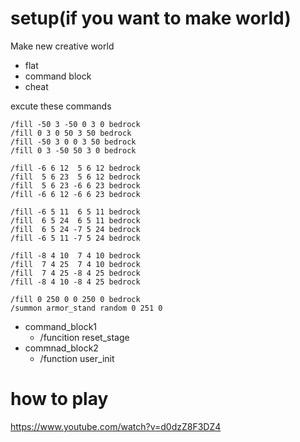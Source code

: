 # setup(if you want to make world)

Make new creative world
- flat
- command block
- cheat

excute these commands
```
/fill -50 3 -50 0 3 0 bedrock
/fill 0 3 0 50 3 50 bedrock
/fill -50 3 0 0 3 50 bedrock
/fill 0 3 -50 50 3 0 bedrock

/fill -6 6 12  5 6 12 bedrock
/fill  5 6 23  5 6 12 bedrock
/fill  5 6 23 -6 6 23 bedrock
/fill -6 6 12 -6 6 23 bedrock

/fill -6 5 11  6 5 11 bedrock
/fill  6 5 24  6 5 11 bedrock
/fill  6 5 24 -7 5 24 bedrock
/fill -6 5 11 -7 5 24 bedrock

/fill -8 4 10  7 4 10 bedrock
/fill  7 4 25  7 4 10 bedrock
/fill  7 4 25 -8 4 25 bedrock
/fill -8 4 10 -8 4 25 bedrock

/fill 0 250 0 0 250 0 bedrock
/summon armor_stand random 0 251 0
```

- command_block1
  - /funcition reset_stage
- commnad_block2
  - /function user_init

# how to play
https://www.youtube.com/watch?v=d0dzZ8F3DZ4
